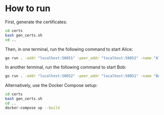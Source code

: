 # How to run

First, generate the certificates:

```sh
cd certs
bash gen_certs.sh
cd ..
```

Then, in one terminal, run the following command to start Alice:

```sh
go run . -addr "localhost:50051" -peer_addr "localhost:50052" -name "Alice"
```

In another terminal, run the following command to start Bob:

```sh
go run . -addr "localhost:50052" -peer_addr "localhost:50051" -name "Bob"
```

Alternatively, use the Docker Compose setup:

```sh
cd certs
bash gen_certs.sh
cd ..
docker-compose up --build
```
